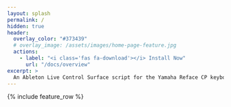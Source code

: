 ```yaml
---
layout: splash
permalink: /
hidden: true
header:
  overlay_color: "#373439"
  # overlay_image: /assets/images/home-page-feature.jpg
  actions:
    - label: "<i class='fas fa-download'></i> Install Now"
      url: "/docs/overview"
excerpt: >
  An Ableton Live Control Surface script for the Yamaha Reface CP keyboard.<br />
---
```


{% include feature_row %}
